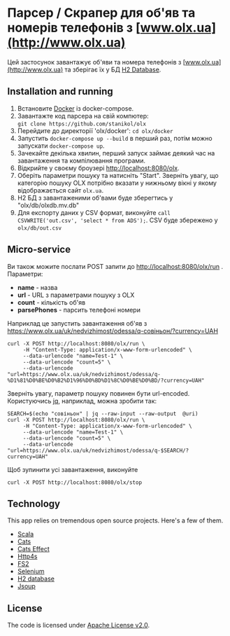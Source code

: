 # Парсер / Скрапер для об'яв та номерів телефонів з [www.olx.ua](http://www.olx.ua)
Цей застосунок завантажує об'яви та номера телефонів з [www.olx.ua](http://www.olx.ua) та зберігає їх у БД [H2 Database](https://www.h2database.com/html/main.html).


## Installation and running
1. Встановите [Docker](https://www.docker.com/) із docker-compose.
2. Завантажте код парсера на свій компютер:  
    ` git clone https://github.com/stanikol/olx `
3. Перейдите до директорії 'olx/docker': `cd olx/docker`
4. Запустить `docker-compose up --build` в перший раз, потім можно запускати `docker-compose up`.
5. Зачекайте декілька хвилин, перший запуск займає деякий час на завантаження та компілювання програми.  
6. Відкрийте у своєму броузері [http://localhost:8080/olx](http://localhost:8080/olx).
7. Оберіть параметри пошуку та натисніть "Start". Зверніть увагу, що категорію пошуку OLX потрібно вказати у нижньому вікні у якому відображається сайт `olx.ua`.  
8. H2 БД з завантаженими об'вами буде зберегтись у "olx/db/olxdb.mv.db"
9. Для експорту даних у CSV формат, виконуйте  `call CSVWRITE('out.csv', 'select * from ADS');`. CSV буде збережено у `olx/db/out.csv`

## Micro-service
Ви також можите послати POST запити до [http://localhost:8080/olx/run](http://localhost:8080/olx/run) .
Параметри:
- __name__ - назва
- __url__ - URL з параметрами пошуку з OLX
- __count__ - кількість об'яв
- __parsePhones__ - парсить телефоні номери

Наприклад це запустить завантаження об'яв з https://www.olx.ua/uk/nedvizhimost/odessa/q-совіньон/?currency=UAH
```
curl -X POST http://localhost:8080/olx/run \
     -H "Content-Type: application/x-www-form-urlencoded" \
     --data-urlencode "name=Test-1" \
     --data-urlencode "count=5" \
     --data-urlencode "url=https://www.olx.ua/uk/nedvizhimost/odessa/q-%D1%81%D0%BE%D0%B2%D1%96%D0%BD%D1%8C%D0%BE%D0%BD/?currency=UAH" 
```
Зверніть увагу, параметр пошуку повинен бути url-encoded. Користуючись [jq](https://jqlang.github.io/jq/), наприклад, можна зробити так:
```
SEARCH=$(echo "совіньон" | jq --raw-input --raw-output  @uri)
curl -X POST http://localhost:8080/olx/run \
     -H "Content-Type: application/x-www-form-urlencoded" \
     --data-urlencode "name=Test-1" \
     --data-urlencode "count=5" \
     --data-urlencode "url=https://www.olx.ua/uk/nedvizhimost/odessa/q-$SEARCH/?currency=UAH" 

```
Щоб зупинити усі завантаження, виконуйте
```
curl -X POST http://localhost:8080/olx/stop
```

## Technology

This app relies on tremendous open source projects. Here's a few of them.

* [Scala](http://www.scala-lang.org)
* [Cats](https://typelevel.org/cats)
* [Cats Effect](https://typelevel.org/cats-effect)
* [Http4s](https://http4s.org)
* [FS2](https://fs2.io)
* [Selenium](https://www.selenium.dev)
* [H2 database](https://www.h2database.com)
* [Jsoup](https://jsoup.org/)


## License

The code is licensed under [Apache License v2.0](http://www.apache.org/licenses/LICENSE-2.0).

